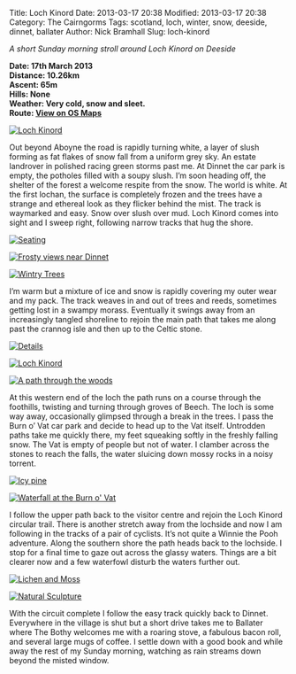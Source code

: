 Title: Loch Kinord
Date: 2013-03-17 20:38
Modified: 2013-03-17 20:38
Category: The Cairngorms
Tags: scotland, loch, winter, snow, deeside, dinnet, ballater
Author: Nick Bramhall
Slug: loch-kinord

_A short Sunday morning stroll around Loch Kinord on Deeside_

**Date: 17th March 2013  
Distance: 10.26km  
Ascent: 65m  
Hills:  None  
Weather: Very cold, snow and sleet.    
Route: [View on OS Maps](https://www.invertedworld.co.uk/hillwalking/hillwalk/224)**  

[![Loch Kinord](http://farm9.staticflickr.com/8246/8565585230_cdb540fb74_b.jpg)](http://flic.kr/p/e3US4Y "Loch Kinord by Nick Bramhall, on Flickr")

<!--more-->

Out beyond Aboyne the road is rapidly turning white, a layer of slush forming as fat flakes of snow fall from a uniform grey sky. An estate landrover in polished racing green storms past me. At Dinnet the car park is empty, the potholes filled with a soupy slush. I’m soon heading off, the shelter of the forest a welcome respite from the snow. The world is white. At the first lochan, the surface is completely frozen and the trees have a strange and ethereal look as they flicker behind the mist. The track is waymarked and easy. Snow over slush over mud. Loch Kinord comes into sight and I sweep right, following narrow tracks that hug the shore. 

[![Seating](http://farm9.staticflickr.com/8369/8565447366_4dd0b6b917_b.jpg)](http://flic.kr/p/e3Ua61 "Seating by Nick Bramhall, on Flickr")

[![Frosty views near Dinnet](http://farm9.staticflickr.com/8107/8565559904_ae0eb90f37_b.jpg)](http://flic.kr/p/e3UJxj "Frosty views near Dinnet by Nick Bramhall, on Flickr")

[![Wintry Trees](http://farm9.staticflickr.com/8523/8565467588_b0542bc407_b.jpg)](http://flic.kr/p/e3Ug6E "Wintry Trees by Nick Bramhall, on Flickr")

I’m warm but a mixture of ice and snow is rapidly covering my outer wear and my pack. The track weaves in and out of trees and reeds, sometimes getting lost in a swampy morass. Eventually it swings away from an increasingly tangled shoreline to rejoin the main path that takes me along past the crannog isle and then up to the Celtic stone.

[![Details](http://farm9.staticflickr.com/8506/8565571742_0c5505eea3_b.jpg)](http://flic.kr/p/e3UN4q "Details by Nick Bramhall, on Flickr")

[![Loch Kinord](http://farm9.staticflickr.com/8242/8565499558_08279532bc_b.jpg)](http://flic.kr/p/e3UqAS "Loch Kinord by Nick Bramhall, on Flickr")

[![A path through the woods](http://farm9.staticflickr.com/8250/8564413123_d527b50202_b.jpg)](http://flic.kr/p/e3NRDe "A path through the woods by Nick Bramhall, on Flickr")

At this western end of the loch the path runs on a course through the foothills, twisting and turning through groves of Beech. The loch is some way away, occasionally glimpsed through a break in the trees. I pass the Burn o’ Vat car park and decide to head up to the Vat itself. Untrodden paths take me quickly there, my feet squeaking softly in the freshly falling snow. The Vat is empty of people but not of water. I clamber across the stones to reach the falls, the water sluicing down mossy rocks in a noisy torrent. 

[![Icy pine](http://farm9.staticflickr.com/8089/8564416491_51b0c81776_b.jpg)](http://flic.kr/p/e3NSDi "Icy pine by Nick Bramhall, on Flickr")

[![Waterfall at the Burn o' Vat](http://farm9.staticflickr.com/8383/8564429909_366daee625_b.jpg)](http://flic.kr/p/e3NWCD "Waterfall at the Burn o' Vat by Nick Bramhall, on Flickr")

I follow the upper path back to the visitor centre and rejoin the Loch Kinord circular trail. There is another stretch away from the lochside and now I am following in the tracks of a pair of cyclists. It’s not quite a Winnie the Pooh adventure. Along the southern shore the path heads back to the lochside. I stop for a final time to gaze out across the glassy waters. Things are a bit clearer now and a few waterfowl disturb the waters further out. 

[![Lichen and Moss](http://farm9.staticflickr.com/8512/8565543294_97e6e7a2ac_b.jpg)](http://flic.kr/p/e3UDAW "Lichen and Moss by Nick Bramhall, on Flickr")

[![Natural Sculpture](http://farm9.staticflickr.com/8514/8565549060_891e9d4809_b.jpg)](http://flic.kr/p/e3UFjm "Natural Sculpture by Nick Bramhall, on Flickr")

With the circuit complete I follow the easy track quickly back to Dinnet. Everywhere in the village is shut but a short drive takes me to Ballater where The Bothy welcomes me with a roaring stove, a fabulous bacon roll, and several large mugs of coffee. I settle down with a good book and while away the rest of my Sunday morning, watching as rain streams down beyond the misted window.
